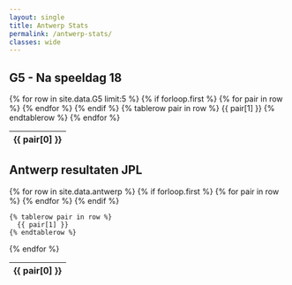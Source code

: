 ```yaml
---
layout: single
title: Antwerp Stats
permalink: /antwerp-stats/
classes: wide
---
```

## G5 - Na speeldag 18

<table>
  {% for row in site.data.G5 limit:5 %}
    {% if forloop.first %}
    <thead>
      <tr>
        {% for pair in row %}
          <th>{{ pair[0] }}</th>
        {% endfor %}
      </tr>
    </thead>
    {% endif %}    
    {% tablerow pair in row %}
      {{ pair[1] }}
    {% endtablerow %}
  {% endfor %}
</table>

## Antwerp resultaten JPL

<table>
  {% for row in site.data.antwerp %}
    {% if forloop.first %}
    <thead>
      <tr>
        {% for pair in row %}
          <th>{{ pair[0] }}</th>
        {% endfor %}
      </tr>
    </thead>  
    {% endif %}
    
    {% tablerow pair in row %}
      {{ pair[1] }}
    {% endtablerow %}
  {% endfor %}
</table>
